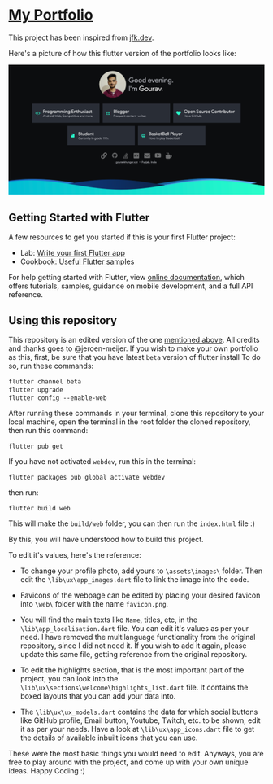 # [My Portfolio](https://gouravkhunger.xyz)
This project has been inspired from [jfk.dev](https://jfk.dev).

Here's a picture of how this flutter version of the portfolio looks like:

![flutter portfolio demo](https://raw.githubusercontent.com/GouravKhunger/portfolio/flutter/img/demo.png)

## Getting Started with Flutter
A few resources to get you started if this is your first Flutter project:

* Lab: [Write your first Flutter app](https://flutter.dev/docs/get-started/codelab)
* Cookbook: [Useful Flutter samples](https://flutter.dev/docs/cookbook)

For help getting started with Flutter, view [online documentation](https://flutter.dev/docs), which offers tutorials, samples, guidance on mobile development, and a full API reference.

## Using this repository
This repository is an edited version of the one [mentioned above](https://github.com/jfk-dev/portfolio). All credits and thanks goes to @jeroen-meijer. If you wish to make your own portfolio as this, first, be sure that you have latest `beta` version of flutter install To do so, run these commands:

    flutter channel beta
    flutter upgrade
    flutter config --enable-web

After running these commands in your terminal, clone this repository to your local machine, open the terminal in the root folder the cloned repository, then run this command:

    flutter pub get

If you have not activated `webdev`, run this in the terminal:

    flutter packages pub global activate webdev

then run:

    flutter build web

This will make the `build/web` folder, you can then run the `index.html` file :)

By this, you will have understood how to build this project.

To edit it's values, here's the reference:

* To change your profile photo, add yours to `\assets\images\` folder. Then edit the `\lib\ux\app_images.dart` file to link the image into the code.

* Favicons of the webpage can be edited by placing your desired favicon into `\web\` folder with the name `favicon.png`.

* You will find the main texts like `Name`, titles, etc, in the `\lib\app_localisation.dart` file. You can edit it's values as per your need. I have removed the multilanguage functionality from the original repository, since I did not need it. If you wish to add it again, please update this same file, getting reference from the original repository.

* To edit the highlights section, that is the most important part of the project, you can look into the `\lib\ux\sections\welcome\highlights_list.dart` file. It contains the boxed layouts that you can add your data into.

* The `\lib\ux\ux_models.dart` contains the data for which social buttons like GitHub profile, Email button, Youtube, Twitch, etc. to be shown, edit it as per your needs. Have a look at `\lib\ux\app_icons.dart` file to get the details of available inbuilt icons that you can use.

These were the most basic things you would need to edit. Anyways, you are free to play around with the project, and come up with your own unique ideas. Happy Coding :)
